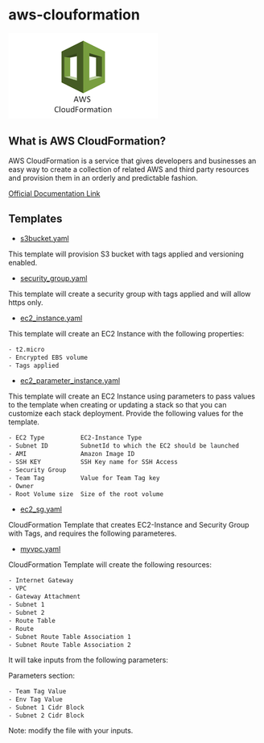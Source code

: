 # aws-clouformation

![Alt text](images/logo.png?raw=true "Title")


## What is AWS CloudFormation?

AWS CloudFormation is a service that gives developers and businesses an easy way to create a collection of related AWS and third party resources and provision them in an orderly and predictable fashion.


[Official Documentation Link](https://aws.amazon.com/cloudformation/#:~:text=AWS%20Cloud%E2%80%8BFormation&text=AWS%20CloudFormation%20allows%20you%20to,AWS%20and%20third%20party%20resources)

## Templates

* [s3bucket.yaml](s3bucket.yaml)

This template will provision S3 bucket with tags applied and versioning enabled.

* [security_group.yaml](security_group.yaml)

This template will create a security group with tags applied and will allow https only.

* [ec2_instance.yaml](ec2_instance.yaml)

This template will create an EC2 Instance with the following properties:  

    - t2.micro
    - Encrypted EBS volume
    - Tags applied

* [ec2_parameter_instance.yaml](ec2_parameter_instance.yaml)

This template will create an EC2 Instance using parameters to pass values to the template when creating or updating a stack so that you can customize each stack deployment. Provide the following values for the template.

    - EC2 Type          EC2-Instance Type
    - Subnet ID         SubnetId to which the EC2 should be launched
    - AMI               Amazon Image ID
    - SSH KEY           SSH Key name for SSH Access
    - Security Group
    - Team Tag          Value for Team Tag key
    - Owner             
    - Root Volume size  Size of the root volume

* [ec2_sg.yaml](ec2_sg.yaml)

CloudFormation Template that creates EC2-Instance and Security Group with Tags, and requires the following parameteres.

* [myvpc.yaml](myvpc.yaml)

CloudFormation Template will create the following resources:

    - Internet Gateway
    - VPC
    - Gateway Attachment
    - Subnet 1
    - Subnet 2
    - Route Table
    - Route 
    - Subnet Route Table Association 1
    - Subnet Route Table Association 2


It will take inputs from the following parameters:

Parameters section:

    - Team Tag Value
    - Env Tag Value
    - Subnet 1 Cidr Block
    - Subnet 2 Cidr Block



Note: modify the file with your inputs.



